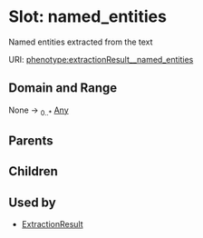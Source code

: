 
# Slot: named_entities


Named entities extracted from the text

URI: [phenotype:extractionResult__named_entities](http://w3id.org/ontogpt/phenotype/extractionResult__named_entities)


## Domain and Range

None &#8594;  <sub>0..\*</sub> [Any](Any.md)

## Parents


## Children


## Used by

 * [ExtractionResult](ExtractionResult.md)
